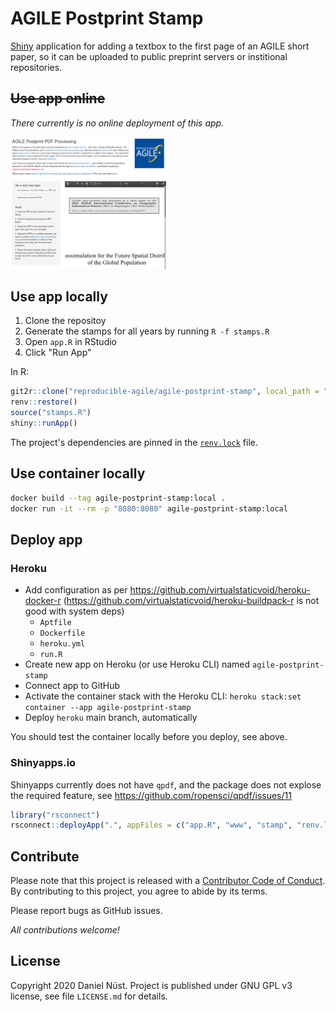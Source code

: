 # AGILE Postprint Stamp

[Shiny](https://shiny.rstudio.com/) application for adding a textbox to the first page of an AGILE short paper, so it can be uploaded to public preprint servers or institional repositories.

## ~~Use app online~~

_There currently is no online deployment of this app._

<a href="https://agile-postprint-stamp.herokuapp.com/"><img src="agile-postprint-stamp.png" title="Application screenshot" width="50%" /></a>

## Use app locally

1. Clone the repositoy
2. Generate the stamps for all years by running `R -f stamps.R`
3. Open `app.R` in RStudio
4. Click "Run App"

In R:

```r
git2r::clone("reproducible-agile/agile-postprint-stamp", local_path = ".")
renv::restore()
source("stamps.R")
shiny::runApp()
```

The project's dependencies are pinned in the [`renv.lock`](https://rstudio.github.io/renv/articles/lockfile.html) file.

## Use container locally

```bash
docker build --tag agile-postprint-stamp:local .
docker run -it --rm -p "8080:8080" agile-postprint-stamp:local
```

## Deploy app

### Heroku

- Add configuration as per https://github.com/virtualstaticvoid/heroku-docker-r (https://github.com/virtualstaticvoid/heroku-buildpack-r is not good with system deps)
  - `Aptfile`
  - `Dockerfile`
  - `heroku.yml`
  - `run.R`
- Create new app on Heroku (or use Heroku CLI) named `agile-postprint-stamp`
- Connect app to GitHub
- Activate the container stack with the Heroku CLI: `heroku stack:set container --app agile-postprint-stamp`
- Deploy `heroku` main branch, automatically

You should test the container locally before you deploy, see above.

### Shinyapps.io

Shinyapps currently does not have `qpdf`, and the package does not explose the required feature, see https://github.com/ropensci/qpdf/issues/11

```r
library("rsconnect")
rsconnect::deployApp(".", appFiles = c("app.R", "www", "stamp", "renv.lock"))
```

## Contribute

Please note that this project is released with a [Contributor Code of Conduct](https://contributor-covenant.org/version/2/0/CODE_OF_CONDUCT.html).
By contributing to this project, you agree to abide by its terms.

Please report bugs as GitHub issues.

_All contributions welcome!_

## License

Copyright 2020 Daniel Nüst. Project is published under GNU GPL v3 license, see file `LICENSE.md` for details.
